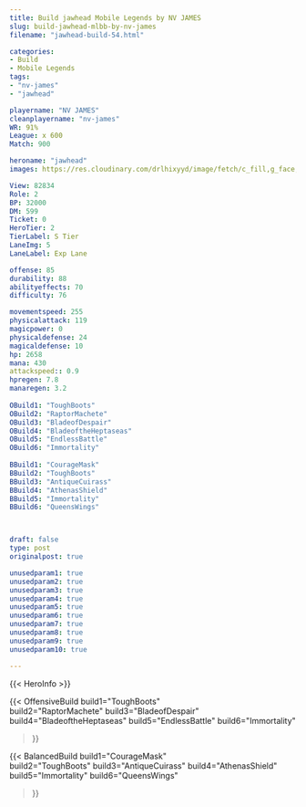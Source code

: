 ```yaml
---
title: Build jawhead Mobile Legends by NV JAMES
slug: build-jawhead-mlbb-by-nv-james
filename: "jawhead-build-54.html"

categories: 
- Build 
- Mobile Legends
tags: 
- "nv-james"
- "jawhead"

playername: "NV JAMES"
cleanplayername: "nv-james"
WR: 91%
League: x 600
Match: 900 

heroname: "jawhead"
images: https://res.cloudinary.com/drlhixyyd/image/fetch/c_fill,g_face,f_auto/https://cdn2-build.mobagenie.my.id/p/images/banner/full/jawhead.jpg

View: 82834 
Role: 2 
BP: 32000
DM: 599 
Ticket: 0 
HeroTier: 2 
TierLabel: S Tier 
LaneImg: 5
LaneLabel: Exp Lane

offense: 85 
durability: 88 
abilityeffects: 70 
difficulty: 76 

movementspeed: 255
physicalattack: 119
magicpower: 0
physicaldefense: 24
magicaldefense: 10
hp: 2658
mana: 430
attackspeed:: 0.9
hpregen: 7.8
manaregen: 3.2
 
OBuild1: "ToughBoots"  
OBuild2: "RaptorMachete" 
OBuild3: "BladeofDespair" 
OBuild4: "BladeoftheHeptaseas" 
OBuild5: "EndlessBattle" 
OBuild6: "Immortality" 
 
BBuild1: "CourageMask"  
BBuild2: "ToughBoots" 
BBuild3: "AntiqueCuirass" 
BBuild4: "AthenasShield" 
BBuild5: "Immortality" 
BBuild6: "QueensWings"



draft: false
type: post
originalpost: true

unusedparam1: true
unusedparam2: true
unusedparam3: true
unusedparam4: true
unusedparam5: true
unusedparam6: true
unusedparam7: true
unusedparam8: true
unusedparam9: true
unusedparam10: true

---
```


{{< HeroInfo >}} 

{{< OffensiveBuild 
build1="ToughBoots"  
build2="RaptorMachete" 
build3="BladeofDespair" 
build4="BladeoftheHeptaseas" 
build5="EndlessBattle" 
build6="Immortality" 
 >}} 

{{< BalancedBuild 
build1="CourageMask"  
build2="ToughBoots" 
build3="AntiqueCuirass" 
build4="AthenasShield" 
build5="Immortality" 
build6="QueensWings" 
 >}}

